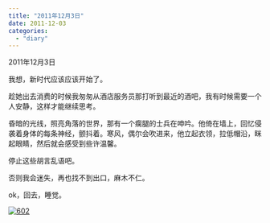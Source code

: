 ```yaml
---
title: "2011年12月3日"
date: 2011-12-03
categories: 
  - "diary"
---
```


2011年12月3日

我想，新时代应该应该开始了。

趁她出去消费的时候我匆匆从酒店服务员那打听到最近的酒吧，我有时候需要一个人安静，这样才能继续思考。

昏暗的光线，照亮角落的世界，那有一个瘸腿的士兵在呻吟。他倚在墙上，回忆侵袭着身体的每条神经，颤抖着。寒风，偶尔会吹进来，他立起衣领，拉低帽沿，眯起眼睛，然后就会感受到些许温馨。

停止这些胡言乱语吧。

否则我会迷失，再也找不到出口，麻木不仁。

ok，回去，睡觉。

[![](/blog/images/602.jpg "602")](http://lofyer.org/wp-content/uploads/2011/12/602.jpg)
